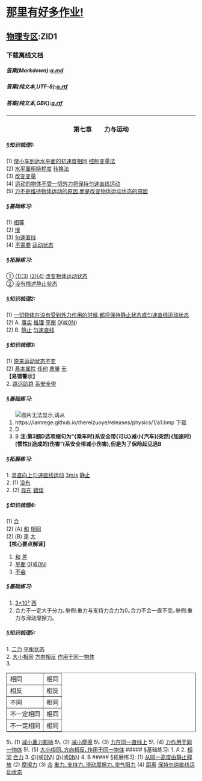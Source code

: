 # [那里有好多作业!](https://iamrege.github.io/thereiszuoye)
## [物理专区](https://iamrege.github.io/thereiszuoye/releases/physics):ZID1
### 下载离线文档
##### 答案\(Markdown\):[a.md](https://github.com/IAmREGE/thereiszuoye/releases/download/physics1/a.md)
##### 答案\(纯文本,UTF-8\):[a.rtf](https://github.com/IAmREGE/thereiszuoye/releases/download/physics1/a.txt)
##### 答案\(纯文本,GBK\):[a.rtf](https://github.com/IAmREGE/thereiszuoye/releases/download/physics1/a-gbk.txt)
-----
### <center>第七章　　力与运动</center>
##### §知识梳理1:
(1) <u>使小车到达水平面的初速度相同</u> <u>控制变量法</u>  
(2) <u>水平面粗糙程度</u> <u>转换法</u>  
(3) <u>改变变量</u>  
(4) <u>运动的物体不受一切外力将保持匀速直线运动</u>  
(5) <u>力不是维持物体运动的原因,而是改变物体运动状态的原因</u>
##### §基础练习:
(1) <u>相等</u>  
(2) <u>慢</u>  
(3) <u>匀速直线</u>  
(4) <u>不需要</u> <u>运动状态</u>
##### §拓展练习:
① <u>(1)(3)</u> <u>(2)(4)</u> <u>改变物体运动状态</u>  
② <u>没有描述静止状态</u>
##### §知识梳理2:
(1) <u>一切物体在没有受到外力作用的时候,都将保持静止状态或匀速直线运动状态</u>  
(2) A. <u>事实</u> <u>推理</u> <u>平衡</u> <u>0</u>\(或<u>0N</u>\)  
(2) B. <u>静止</u> <u>匀速直线</u>
##### §知识梳理3:
(1) <u>原来运动状态不变</u>  
(2) <u>基本属性</u> <u>任何</u> <u>质量</u> <u>无</u>  
**【易错警示】**  
2\. <u>跳远助跑</u> <u>系安全带</u>
##### §基础练习:
1. ![图片无法显示,请从https://iamrege.github.io/thereizuoye/releases/physics/1/a1.bmp 下载](https://iamrege.github.io/thereizuoye/releases/physics/1/a1.bmp)
2. D
3. B
**注:第3题D选项缩句为“\{乘车时\}系安全带\{可以\}减小\[汽车\]\(突然\)\{加速时\}\[惯性\]\(造成的\)伤害”(系安全带减小伤害),但是为了保险起见选B**
##### §拓展练习:
1\. <u>竖直向上匀速直线运动</u> <u>3m/s</u> <u>静止</u>  
2\. (1) <u>没有</u>  
2\. (2) <u>存在</u> <u>错误</u>
##### §知识梳理4:
(1) <u>合</u>  
(2) (A) <u>和</u> <u>相同</u>  
(2) (B) <u>差</u> <u>大</u>  
**【核心要点解读】**
1. <u>和</u> <u>差</u>
2. <u>平衡</u> <u>0</u>\(或<u>0N</u>\)
3. <u>不会</u>
##### §基础练习:
1. <u>3×10³</u> <u>西</u>
2. 合力不一定大于分力｡举例:重力与支持力合力为0｡合力不会一直不变｡举例:重力与滑动摩擦力｡
##### §知识梳理5:
1\. <u>二力</u> <u>平衡状态</u>  
2\. <u>大小相同</u> <u>方向相反</u> <u>作用于同一物体</u>  
3\.  
<table border="1">
  <tr>
    <td>相同</td><td>相同</td>
  </tr>
  </tr>
    <td>相反</td><td>相反</td>
  </tr>
  <tr>
    <td>不同</td><td>相同</td>
  </tr>
  <tr>
    <td>不一定相同</td><td>相同</td>
  </tr>
  <tr>
    <td>不一定相同</td><td>相同</td>
  </tr>
</table>  
5\. (1) <u>减小重力影响</u>  
5\. (2) <u>减小摩擦</u>  
5\. (3) <u>力在同一直线上</u>  
5\. (4) <u>力作用于同一物体</u>  
5\. (5) <u>大小相同､方向相反､作用于同一物体</u>
##### §基础练习:
1. A
2. <u>相同</u> <u>合力</u>
3. <u>0</u>\(或<u>0N</u>\) <u>0</u>\(或<u>0N</u>\)
4. B
##### §拓展练习:
(1) <u>从同一高度由静止释放</u>  
(2) <u>摩擦力</u>  
(3) <u>合</u> <u>重力､支持力､滑动摩擦力､空气阻力</u>  
(4) <u>距离</u> <u>保持匀速直线运动状态</u>
